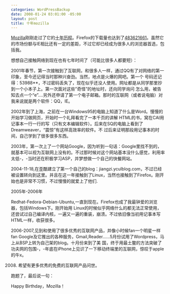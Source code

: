 ```yaml
--- 
categories: WordPressBackup
date: 2008-01-24 03:01:00 -05:00
layout: post
title: 十年mozilla
---
```

<a href="http://www.mozilla.com/en-US/" target="_blank">Mozilla</a>刚刚走过了它的<a href="http://mozillalinks.org/wp/2008/01/ten-years-of-mozilla/" target="_blank">十年历程</a>。Firefox的下载量也达到了<a href="http://www.spreadfirefox.com/" target="_blank">483621661</a>。虽然它的市场份额与IE相比还有一定的差距，不过它却已经成为很多人的浏览器首选，包括我。

想想自己接触网络到现在也有七年时间了（可能比很多人都要短）：

2001年春节，第一次接触到了互联网，和很多人一样，通过QQ有了对网络的第一印象，至今还记得当时那种兴奋劲。当然，地点是火爆的网吧。第一个 号码还记得：53988**，不过密码丢失了，现在似乎还没人使用。网址都是从同学那里抄到一个小本子上。第一次面对这些”奇怪”的地址时，还向同学询问 怎么用，被告知去点一个“e”….另外还申请了第一个电子邮箱。那时的互联网（或者说电脑）对我来说就是两个软件：QQ，IE。

2002年到了上海，之前在一台Windows95的电脑上知道了什么是Word。慢慢的开始学习做网页，开始时一个礼拜看完了一本千页的讲解 HTML的书，窝在CAI用记事本一行一行的写（只有文本编辑软件）。后来在SQ的电脑上看到了Dreamweaver，“震惊”有这样高效率的软件。不 过后来证明那段用记事本的时间，自己学到了很多很多东西。

2003年，第一次上了一个网站Google，因为听到一句话：Google里找不到的，就基本可以视为互联网上没有的。不过那时候对这个网站基本没什么感觉，利用率太低-，-当时还在积极学习ASP，并梦想做一个自己的快餐网站。

2004-11-18,在歪酷建立了第一个自己的blog：jiangzi.yculblog.com，不过已经被设置转向到这里。并且在这一年接触到了Linux，当然也接触到了Firefox。刚开始也是非常不习惯，不过慢慢的就爱上了他们.

2005年-2006年

Redhat-Fedora-Debian-Ubuntu,一直到现在。Firefox也成了我最钟爱的浏览器，包括Windows下。刚开始用 Linux的时候似乎网络什么的都无法正常使用，还尝试过自己编译内核，一遍又一遍的重装，崩溃。不过依旧像当初用记事本写HTML一样，收获很多。

2006-2007,见到和使用了很多优秀的互联网产品，并像小时候fan一个明星一样fan Google及它推出的各种服务，Gmail,Reader……5月份试用了Wordpress，马上从BSP上转为自己架的blog。十月份来到了美 国，终于用最土鳖的方法突破了功夫网的包围-，-年底在iPhone上见识了一下移动终端里的互联网，惊叹于apple的牛x。

2008. 希望有更多优秀的免费的互联网产品问世。

跑题了，最后说一句：

Happy Birthday，Mozilla！
